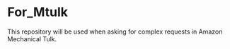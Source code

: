 # For_Mtulk
This repository will be used when asking for complex requests in Amazon Mechanical Tulk.
